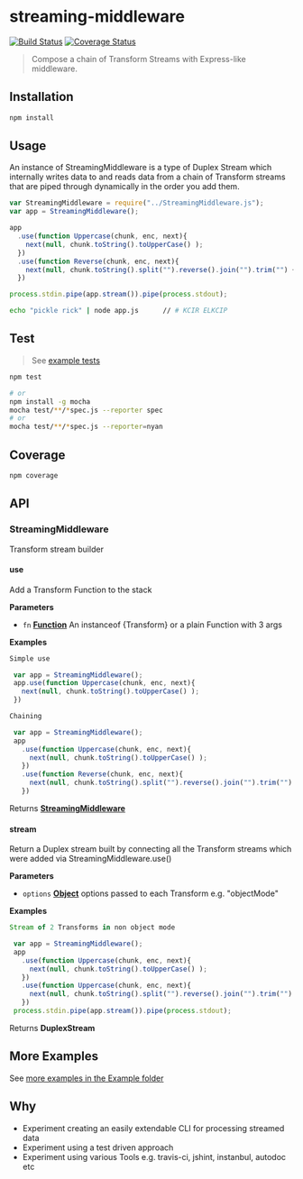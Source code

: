 # streaming-middleware

[![Build Status](https://travis-ci.org/yoosername/streaming-middleware.svg?branch=master)](https://travis-ci.org/yoosername/streaming-middleware)
[![Coverage Status](https://coveralls.io/repos/github/yoosername/streaming-middleware/badge.svg?branch=master)](https://coveralls.io/github/yoosername/streaming-middleware?branch=master)

> Compose a chain of Transform Streams with Express-like middleware.

## Installation

```bash
npm install
```

## Usage

An instance of StreamingMiddleware is a type of Duplex Stream which internally writes data to and reads data from a chain of Transform streams that are piped through dynamically in the order you add them.

```javascript
var StreamingMiddleware = require("../StreamingMiddleware.js");
var app = StreamingMiddleware();

app
  .use(function Uppercase(chunk, enc, next){
    next(null, chunk.toString().toUpperCase() );
  })
  .use(function Reverse(chunk, enc, next){
    next(null, chunk.toString().split("").reverse().join("").trim("") + "\n" );
  })

process.stdin.pipe(app.stream()).pipe(process.stdout);
```

```bash
echo "pickle rick" | node app.js      // # KCIR ELKCIP
```

## Test

> See [example tests](https://github.com/yoosername/streaming-middleware/blob/master/test/tests.md)

```bash
npm test

# or
npm install -g mocha
mocha test/**/*spec.js --reporter spec
# or
mocha test/**/*spec.js --reporter=nyan
```

## Coverage

```bash
npm coverage
```

## API

<!-- Generated by documentation.js. Update this documentation by updating the source code. -->

### StreamingMiddleware

Transform stream builder

#### use

Add a Transform Function to the stack

**Parameters**

-   `fn` **[Function](https://developer.mozilla.org/en-US/docs/Web/JavaScript/Reference/Statements/function)** An instanceof {Transform} or a plain Function with 3 args

**Examples**

```javascript
Simple use

 var app = StreamingMiddleware();
 app.use(function Uppercase(chunk, enc, next){
   next(null, chunk.toString().toUpperCase() );
 })
```

```javascript
Chaining

 var app = StreamingMiddleware();
 app
   .use(function Uppercase(chunk, enc, next){
     next(null, chunk.toString().toUpperCase() );
   })
   .use(function Reverse(chunk, enc, next){
     next(null, chunk.toString().split("").reverse().join("").trim("") + "\n" );
   })
```

Returns **[StreamingMiddleware](#streamingmiddleware)** 

#### stream

Return a Duplex stream built by connecting all the Transform streams which were added via StreamingMiddleware.use()

**Parameters**

-   `options` **[Object](https://developer.mozilla.org/en-US/docs/Web/JavaScript/Reference/Global_Objects/Object)** options passed to each Transform e.g. "objectMode"

**Examples**

```javascript
Stream of 2 Transforms in non object mode

 var app = StreamingMiddleware();
 app
   .use(function Uppercase(chunk, enc, next){
     next(null, chunk.toString().toUpperCase() );
   })
   .use(function Uppercase(chunk, enc, next){
     next(null, chunk.toString().split("").reverse().join("").trim("") + "\n" );
   })
 process.stdin.pipe(app.stream()).pipe(process.stdout);
```

Returns **DuplexStream** 

## More Examples

See [more examples in the Example folder](https://github.com/yoosername/streaming-middleware/blob/master/examples/EXAMPLES.md)

## Why

- Experiment creating an easily extendable CLI for processing streamed data
- Experiment using a test driven approach
- Experiment using various Tools e.g. travis-ci, jshint, instanbul, autodoc etc
